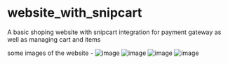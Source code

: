 # website_with_snipcart
A basic shoping website with snipcart integration for payment gateway as well as managing cart and items

some images of the website - 
![image](https://github.com/user-attachments/assets/a39c51c0-8166-41f7-a0d2-465fbcc4d56b)
![image](https://github.com/user-attachments/assets/834ac473-c947-4eb0-b771-3c43ee5feb32)
![image](https://github.com/user-attachments/assets/84da8371-8ba5-4ff5-85a0-e6940dc1dc07)
![image](https://github.com/user-attachments/assets/ebfde2cd-6d8c-4cd3-9bd9-ec80425e6670)


